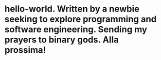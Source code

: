 # hello-world. Written by a newbie seeking to explore programming and software engineering. Sending my prayers to binary gods. Alla prossima!
